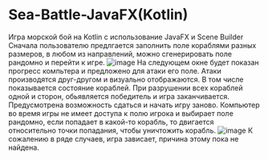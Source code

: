# Sea-Battle-JavaFX(Kotlin)
Игра морской бой на Kotlin с использование JavaFX и Scene Builder
Сначала пользователю предлгается заполнить поле кораблями разных размеров, в любом из направлений, можно сгенерировать поле рандомно и перейти к игре. 
![image](https://user-images.githubusercontent.com/114728654/218874048-9b981054-68db-49d9-842e-cc3e4f2a3893.png)
На следующем окне будет показан прогресс компьтера и предложено для атаки его поле.
Атаки производятся друг-другом и визуально отображаются. В том числе показывается состояние кораблей. При разрушении всех кораблей одной и сторон, обьявляется победитель и игра заканчивается. Предусмотрена возможность сдаться и начать игру заново.
Компьютер во время игры не имеет доступа к полю игрока и выбирает поле рандомно, если попадает в какой-то корабль, то двигается относительно точки попадания, чтобы уничтожить корабль.
![image](https://user-images.githubusercontent.com/114728654/218874108-9359b528-6fa4-4edb-90fe-6fe104679a51.png)
К сожалению в ряде случаев, игра зависает, причина этому пока не найдена.
